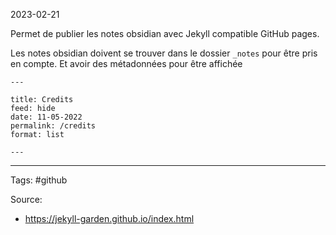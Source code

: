 2023-02-21

Permet de publier les notes obsidian avec Jekyll compatible GitHub pages.

Les notes obsidian doivent se trouver dans le dossier `_notes` pour être pris en compte.
Et avoir des métadonnées pour être affichée

```
---

title: Credits
feed: hide
date: 11-05-2022
permalink: /credits
format: list

---
```


--- 
Tags: #github 

Source:
- https://jekyll-garden.github.io/index.html
